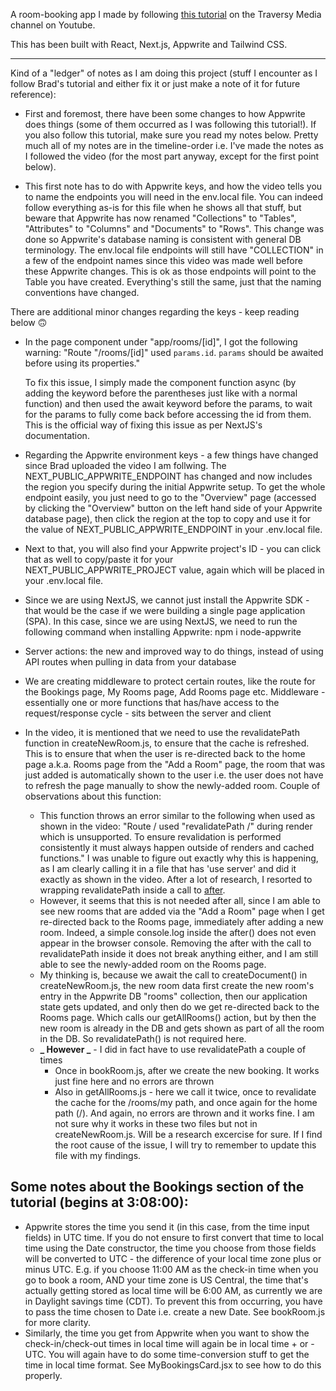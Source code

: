A room-booking app I made by following [this tutorial](https://www.youtube.com/watch?v=l9zh0pqEHyc) on the Traversy Media channel on Youtube.

This has been built with React, Next.js, Appwrite and Tailwind CSS.

---

Kind of a "ledger" of notes as I am doing this project (stuff I encounter as I follow Brad's tutorial and either fix it or just make a note of it for future reference):

- First and foremost, there have been some changes to how Appwrite does things (some of them occurred as I was following this tutorial!). If you also follow this tutorial, make sure you read my notes below. Pretty much all of my notes are in the timeline-order i.e. I've made the notes as I followed the video (for the most part anyway, except for the first point below).

- This first note has to do with Appwrite keys, and how the video tells you to name the endpoints you will need in the env.local file. You can indeed follow everything as-is for this file when he shows all that stuff, but beware that Appwrite has now renamed "Collections" to "Tables", "Attributes" to "Columns" and "Documents" to "Rows". This change was done so Appwrite's database naming is consistent with general DB terminology. The env.local file endpoints will still have "COLLECTION" in a few of the endpoint names since this video was made well before these Appwrite changes. This is ok as those endpoints will point to the Table you have created. Everything's still the same, just that the naming conventions have changed.

There are additional minor changes regarding the keys - keep reading below 🙃

- In the page component under "app/rooms/[id]", I got the following warning:
  "Route "/rooms/[id]" used `params.id`. `params` should be awaited before using its properties."

  To fix this issue, I simply made the component function async (by adding the keyword before the parentheses just like with a normal function) and then used the await keyword before the params, to wait for the params to fully come back before accessing the id from them. This is the official way of fixing this issue as per NextJS's documentation.

- Regarding the Appwrite environment keys - a few things have changed since Brad uploaded the video I am follwing. The NEXT_PUBLIC_APPWRITE_ENDPOINT has changed and now includes the region you specify during the initial Appwrite setup. To get the whole endpoint easily, you just need to go to the "Overview" page (accessed by clicking the "Overview" button on the left hand side of your Appwrite database page), then click the region at the top to copy and use it for the value of NEXT_PUBLIC_APPWRITE_ENDPOINT in your .env.local file.

- Next to that, you will also find your Appwrite project's ID - you can click that as well to copy/paste it for your NEXT_PUBLIC_APPWRITE_PROJECT value, again which will be placed in your .env.local file.

- Since we are using NextJS, we cannot just install the Appwrite SDK - that would be the case if we were building a single page application (SPA). In this case, since we are using NextJS, we need to run the following command when installing Appwrite: npm i node-appwrite

- Server actions: the new and improved way to do things, instead of using API routes when pulling in data from your database

- We are creating middleware to protect certain routes, like the route for the Bookings page, My Rooms page, Add Rooms page etc. Middleware - essentially one or more functions that has/have access to the request/response cycle - sits between the server and client

- In the video, it is mentioned that we need to use the revalidatePath function in createNewRoom.js, to ensure that the cache is refreshed. This is to ensure that when the user is re-directed back to the home page a.k.a. Rooms page from the "Add a Room" page, the room that was just added is automatically shown to the user i.e. the user does not have to refresh the page manually to show the newly-added room. Couple of observations about this function:

  - This function throws an error similar to the following when used as shown in the video: "Route / used "revalidatePath /" during render which is unsupported. To ensure revalidation is performed consistently it must always happen outside of renders and cached functions." I was unable to figure out exactly why this is happening, as I am clearly calling it in a file that has 'use server' and did it exactly as shown in the video. After a lot of research, I resorted to wrapping revalidatePath inside a call to [after](https://nextjs.org/docs/app/api-reference/functions/after).
  - However, it seems that this is not needed after all, since I am able to see new rooms that are added via the "Add a Room" page when I get re-directed back to the Rooms page, immediately after adding a new room. Indeed, a simple console.log inside the after() does not even appear in the browser console. Removing the after with the call to revalidatePath inside it does not break anything either, and I am still able to see the newly-added room on the Rooms page.
  - My thinking is, because we await the call to createDocument() in createNewRoom.js, the new room data first create the new room's entry in the Appwrite DB "rooms" collection, then our application state gets updated, and only then do we get re-directed back to the Rooms page. Which calls our getAllRooms() action, but by then the new room is already in the DB and gets shown as part of all the room in the DB. So revalidatePath() is not required here.
  - **_ However _** - I did in fact have to use revalidatePath a couple of times
    - Once in bookRoom.js, after we create the new booking. It works just fine here and no errors are thrown
    - Also in getAllRooms.js - here we call it twice, once to revalidate the cache for the /rooms/my path, and once again for the home path (/). And again, no errors are thrown and it works fine. I am not sure why it works in these two files but not in createNewRoom.js. Will be a research excercise for sure. If I find the root cause of the issue, I will try to remember to update this file with my findings.

## Some notes about the Bookings section of the tutorial (begins at 3:08:00):

- Appwrite stores the time you send it (in this case, from the time input fields) in UTC time. If you do not ensure to first convert that time to local time using the Date constructor, the time you choose from those fields will be converted to UTC - the difference of your local time zone plus or minus UTC. E.g. if you choose 11:00 AM as the check-in time when you go to book a room, AND your time zone is US Central, the time that's actually getting stored as local time will be 6:00 AM, as currently we are in Daylight savings time (CDT). To prevent this from occurring, you have to pass the time chosen to Date i.e. create a new Date. See bookRoom.js for more clarity.
- Similarly, the time you get from Appwrite when you want to show the check-in/check-out times in local time will again be in local time + or - UTC. You will again have to do some time-conversion stuff to get the time in local time format. See MyBookingsCard.jsx to see how to do this properly.

